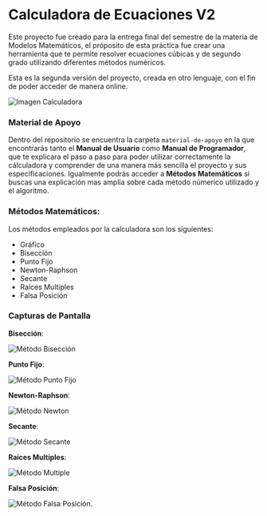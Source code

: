 # Calculadora de Ecuaciones V2
Este proyecto fue creado para la entrega final del semestre de la materia de Modelos Matemáticos, el próposito de esta práctica fue crear una herramienta que te permite resolver ecuaciones cúbicas y de segundo grado utilizando diferentes métodos numéricos.

Esta es la segunda versión del proyecto, creada en otro lenguaje, con el fin de poder acceder de manera online.

![Imagen Calculadora](Calculadora-Ecuaciones/imagenes/img0.png)

### Material de Apoyo
Dentro del repositorio se encuentra la carpeta `material-de-apoyo` en la que encontrarás tanto el **Manual de Usuario** como **Manual de Programador**, que te explicara el paso a paso para poder utilizar correctamente la cálculadora y comprender de una manera más sencilla el proyecto y sus especificaciones. 
Igualmente podrás acceder a **Métodos Matemáticos** si buscas una explicación mas amplia sobre cada método númerico utilizado y el algoritmo.

### Métodos Matemáticos:
Los métodos empleados por la calculadora son los siguientes:
* Gráfico
* Bisección
* Punto Fijo
* Newton-Raphson
* Secante
* Raíces Multiples
* Falsa Posición

### Capturas de Pantalla

**Bisección**:

![Método Bisección](Calculadora-Ecuaciones/imagenes/img1.png)

**Punto Fijo**:

![Método Punto Fijo](Calculadora-Ecuaciones/imagenes/img2.png)

**Newton-Raphson**:

![Método Newton](Calculadora-Ecuaciones/imagenes/img3.png)

**Secante**:

![Método Secante](Calculadora-Ecuaciones/imagenes/img4.png)

**Raíces Multiples**:

![Método Multiple](Calculadora-Ecuaciones/imagenes/img5.png)

**Falsa Posición**:

![Método Falsa Posición](Calculadora-Ecuaciones/imagenes/img6.png).
